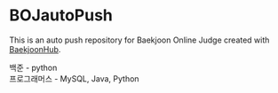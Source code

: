 # BOJautoPush
This is an auto push repository for Baekjoon Online Judge created with [BaekjoonHub](https://github.com/BaekjoonHub/BaekjoonHub).

백준 - python </br>
프로그래머스 - MySQL, Java, Python

